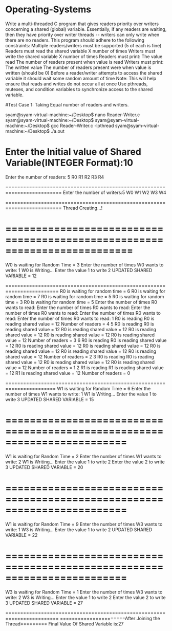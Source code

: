 # Operating-Systems
 Write a multi-threaded C program that gives readers priority over writers concerning a shared (global) variable. Essentially, if any readers are waiting, then they have priority over writer threads -- writers can only write when there are no readers. This program should adhere to the following constraints: 
    Multiple readers/writers must be supported (5 of each is fine) 
    Readers must read the shared variable X number of times 
    Writers must write the shared variable X number of times 
    Readers must print: 
        The value read 
        The number of readers present when value is read 
    Writers must print: 
        The written value 
        The number of readers present were when value is written (should be 0) 
    Before a reader/writer attempts to access the shared variable it should wait some random amount of time 
        Note: This will help ensure that reads and writes do not occur all at once 
    Use pthreads, mutexes, and condition variables to synchronize access to the shared variable.

#Test Case 1:  Taking Equal number of readers and writers.
    
syam@syam-virtual-machine:~/Desktop$ nano Reader-Writer.c
syam@syam-virtual-machine:~/Desktop$ 
syam@syam-virtual-machine:~/Desktop$ gcc Reader-Writer.c -lpthread
syam@syam-virtual-machine:~/Desktop$ ./a.out


Enter the Initial  value of Shared Variable(INTEGER Format):10
========================================================================
Enter the number of readers:
5
R0
R1
R2
R3
R4

=========================================================================
Enter the number of  writers:5
W0
W1
W2
W3
W4

=========================================================================
Thread Creating...!

=========================================================================
=======================================================================
W0 is waiting for Random Time = 3
Enter the number of times W0 wants to write:
1
W0 is Writing...
Enter the value 1 to write
2
UPDATED SHARED VARIABLE  = 12

========================================================================
R0 is waiting for random time = 6
R0 is waiting for random time = 7
R0 is waiting for random time = 5
R0 is waiting for random time = 3
R0 is waiting for random time = 5
Enter the number of times R0 wants to read:
Enter the number of times R0 wants to read:
Enter the number of times R0 wants to read:
Enter the number of times R0 wants to read:
Enter the number of times R0 wants to read:
1
R0 is reading
R0 is reading shared value = 12
Number of readers = 4
5
R0 is reading
R0 is reading shared value = 12
R0 is reading shared value = 12
R0 is reading shared value = 12
R0 is reading shared value = 12
R0 is reading shared value = 12
Number of readers = 3
6
R0 is reading
R0 is reading shared value = 12
R0 is reading shared value = 12
R0 is reading shared value = 12
R0 is reading shared value = 12
R0 is reading shared value = 12
R0 is reading shared value = 12
Number of readers = 2
3
R0 is reading
R0 is reading shared value = 12
R0 is reading shared value = 12
R0 is reading shared value = 12
Number of readers = 1
2
R1 is reading
R1 is reading shared value = 12
R1 is reading shared value = 12
Number of readers = 0

=======================================================================
W1 is waiting for Random Time = 6
Enter the number of times W1 wants to write:
1
W1 is Writing...
Enter the value 1 to write
3
UPDATED SHARED VARIABLE  = 15

========================================================================
=======================================================================
W1 is waiting for Random Time = 2
Enter the number of times W1 wants to write:
2
W1 is Writing...
Enter the value 1 to write
2
Enter the value 2 to write
3
UPDATED SHARED VARIABLE  = 20

========================================================================
=======================================================================
W1 is waiting for Random Time = 9
Enter the number of times W3 wants to write:
1
W3 is Writing...
Enter the value 1 to write
2
UPDATED SHARED VARIABLE  = 22

========================================================================
=======================================================================
W3 is waiting for Random Time = 1
Enter the number of times W3 wants to write:
2
W3 is Writing...
Enter the value 1 to write
2
Enter the value 2 to write
3
UPDATED SHARED VARIABLE  = 27

========================================================================
======================After Joining the Thread=========
Final Value Of Shared Variable is:27

